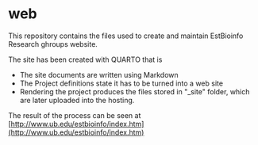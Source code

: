 # web

This repository contains the files used to create and maintain EstBioinfo Research ghroups website.

The site has been created with QUARTO that is
  - The site documents are written using Markdown
  - The Project definitions state it has to be turned into a web site
  - Rendering the project produces the files stored in "_site" folder, which are later uploaded into the hosting.
  
The result of the process can be seen at [http://www.ub.edu/estbioinfo/index.htm](http://www.ub.edu/estbioinfo/index.htm)

